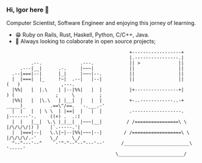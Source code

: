 ### Hi, Igor here 👋

Computer Scientist, Software Engineer and enjoying this jorney of learning.

- :grin: Ruby on Rails, Rust, Haskell, Python, C/C++, Java.
- :dancers: Always looking to colaborate in open source projects;

```
                                             +------------------+
                                             |.----------------.|
         .--.              .---.             || >              ||
     .---|__|      .-.     |~~~|             ||                ||    
  .--|===|--|      |_|     |~~~|--.          ||                ||    
  |  |===|  |_     !~|  .--|   |--|          ||                ||           (   )               ,---.      
  |%%|   |  |.\    | |--|%%|   |  |          |+----------------+|            ) (               ;     \         ;
  |%%|   |  |\.\   | |__|  |   |  |          +-..------------..-+          _____)_         .==\"/==.  `-.___.-'
  |  |   |  | \ \  | |==|  |   |  |          .------------------.         |-------'-.     ((+) .  .:)
  |  |   |__|  \.\ |_|__|  |~~~|__|         / /================\ \        |/\/\/\/|) )    |`.-----.'|
  |  |===|--|   \.\|~|--|%%|~~~|--|        / /==================\ \       |/\/\/\/.-'     \_/     \_/
  ^--^---'--^    `-'^-^--^--^---'--'      /________________________\       '-----'        
                                        \________________________/

```
